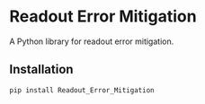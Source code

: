
# Readout Error Mitigation

A Python library for readout error mitigation.

## Installation

```bash
pip install Readout_Error_Mitigation
